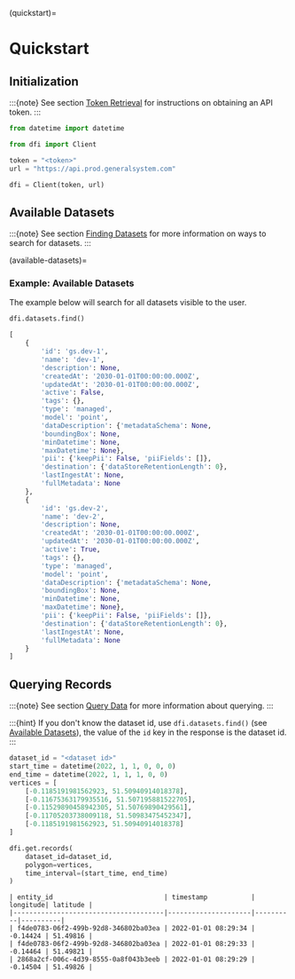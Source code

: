 (quickstart)=

# Quickstart

## Initialization

:::{note}
See section [Token Retrieval](#token-retrieval) for instructions on obtaining an API token.
:::

```python
from datetime import datetime

from dfi import Client

token = "<token>"
url = "https://api.prod.generalsystem.com"

dfi = Client(token, url)
```

## Available Datasets

:::{note}
See section [Finding Datasets](#finding-datasets) for more information on ways to search for datasets.
:::

(available-datasets)=

### Example: Available Datasets

The example below will search for all datasets visible to the user.

```python
dfi.datasets.find()
```

```python
[
    {
        'id': 'gs.dev-1',
        'name': 'dev-1',
        'description': None,
        'createdAt': '2030-01-01T00:00:00.000Z',
        'updatedAt': '2030-01-01T00:00:00.000Z',
        'active': False,
        'tags': {},
        'type': 'managed',
        'model': 'point',
        'dataDescription': {'metadataSchema': None,
        'boundingBox': None,
        'minDatetime': None,
        'maxDatetime': None},
        'pii': {'keepPii': False, 'piiFields': []},
        'destination': {'dataStoreRetentionLength': 0},
        'lastIngestAt': None,
        'fullMetadata': None
    },
    {
        'id': 'gs.dev-2',
        'name': 'dev-2',
        'description': None,
        'createdAt': '2030-01-01T00:00:00.000Z',
        'updatedAt': '2030-01-01T00:00:00.000Z',
        'active': True,
        'tags': {},
        'type': 'managed',
        'model': 'point',
        'dataDescription': {'metadataSchema': None,
        'boundingBox': None,
        'minDatetime': None,
        'maxDatetime': None},
        'pii': {'keepPii': False, 'piiFields': []},
        'destination': {'dataStoreRetentionLength': 0},
        'lastIngestAt': None,
        'fullMetadata': None
    }
]
```

## Querying Records

:::{note}
See section [Query Data](#querying-data) for more information about querying.
:::

:::{hint}
If you don't know the dataset id, use `dfi.datasets.find()` (see [Available Datasets](#available-datasets)), the value of the `id` key in the response is the dataset id.
:::

```python
dataset_id = "<dataset id>"
start_time = datetime(2022, 1, 1, 0, 0, 0)
end_time = datetime(2022, 1, 1, 1, 0, 0)
vertices = [
    [-0.1185191981562923, 51.50940914018378],
    [-0.11675363179935516, 51.507195881522705],
    [-0.11529890458942305, 51.50769890429561],
    [-0.11705203738009118, 51.50983475452347],
    [-0.1185191981562923, 51.50940914018378]
]

dfi.get.records(
    dataset_id=dataset_id,
    polygon=vertices,
    time_interval=(start_time, end_time)
)
```

```text
| entity_id                            | timestamp           | longitude| latitude |
|--------------------------------------|---------------------|----------|----------|
| f4de0783-06f2-499b-92d8-346802ba03ea | 2022-01-01 08:29:34 | -0.14424 | 51.49816 |
| f4de0783-06f2-499b-92d8-346802ba03ea | 2022-01-01 08:29:33 | -0.14464 | 51.49821 |
| 2868a2cf-006c-4d39-8555-0a8f043b3eeb | 2022-01-01 08:29:29 | -0.14504 | 51.49826 |
```

